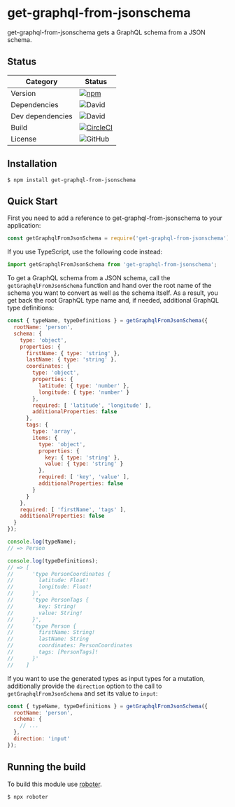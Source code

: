 # get-graphql-from-jsonschema

get-graphql-from-jsonschema gets a GraphQL schema from a JSON schema.

## Status

| Category         | Status                                                                                                                                                                             |
| ---------------- | ---------------------------------------------------------------------------------------------------------------------------------------------------------------------------------- |
| Version          | [![npm](https://img.shields.io/npm/v/get-graphql-from-jsonschema)](https://www.npmjs.com/package/get-graphql-from-jsonschema)                                                      |
| Dependencies     | ![David](https://img.shields.io/david/thenativeweb/get-graphql-from-jsonschema)                                                                                                    |
| Dev dependencies | ![David](https://img.shields.io/david/dev/thenativeweb/get-graphql-from-jsonschema)                                                                                                |
| Build            | [![CircleCI](https://img.shields.io/circleci/build/github/thenativeweb/get-graphql-from-jsonschema)](https://circleci.com/gh/thenativeweb/get-graphql-from-jsonschema/tree/master) |
| License          | ![GitHub](https://img.shields.io/github/license/thenativeweb/get-graphql-from-jsonschema)                                                                                          |

## Installation

```shell
$ npm install get-graphql-from-jsonschema
```

## Quick Start

First you need to add a reference to get-graphql-from-jsonschema to your application:

```javascript
const getGraphqlFromJsonSchema = require('get-graphql-from-jsonschema').default;
```

If you use TypeScript, use the following code instead:

```typescript
import getGraphqlFromJsonSchema from 'get-graphql-from-jsonschema';
```

To get a GraphQL schema from a JSON schema, call the `getGraphqlFromJsonSchema` function and hand over the root name of the schema you want to convert as well as the schema itself. As a result, you get back the root GraphQL type name and, if needed, additional GraphQL type definitions:

```javascript
const { typeName, typeDefinitions } = getGraphqlFromJsonSchema({
  rootName: 'person',
  schema: {
    type: 'object',
    properties: {
      firstName: { type: 'string' },
      lastName: { type: 'string' },
      coordinates: {
        type: 'object',
        properties: {
          latitude: { type: 'number' },
          longitude: { type: 'number' }
        },
        required: [ 'latitude', 'longitude' ],
        additionalProperties: false
      },
      tags: {
        type: 'array',
        items: {
          type: 'object',
          properties: {
            key: { type: 'string' },
            value: { type: 'string' }
          },
          required: [ 'key', 'value' ],
          additionalProperties: false
        }
      }
    },
    required: [ 'firstName', 'tags' ],
    additionalProperties: false
  }
});

console.log(typeName);
// => Person

console.log(typeDefinitions);
// => [
//      'type PersonCoordinates {
//        latitude: Float!
//        longitude: Float!
//      }',
//      'type PersonTags {
//        key: String!
//        value: String!
//      }',
//      'type Person {
//        firstName: String!
//        lastName: String
//        coordinates: PersonCoordinates
//        tags: [PersonTags]!
//      }'
//    ]
```

If you want to use the generated types as input types for a mutation, additionally provide the `direction` option to the call to `getGraphqlFromJsonSchema` and set its value to `input`:

```javascript
const { typeName, typeDefinitions } = getGraphqlFromJsonSchema({
  rootName: 'person',
  schema: {
    // ...
  },
  direction: 'input'
});
```

## Running the build

To build this module use [roboter](https://www.npmjs.com/package/roboter).

```shell
$ npx roboter
```
